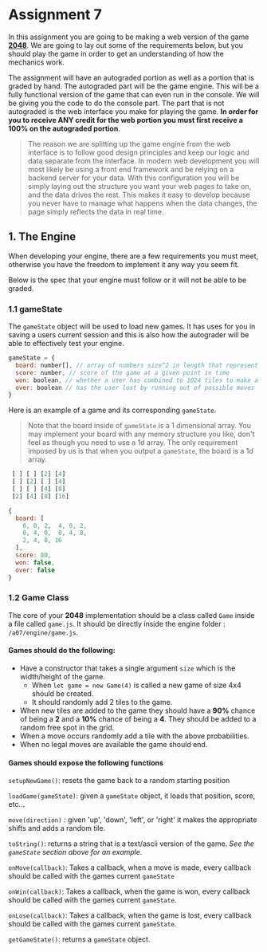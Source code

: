 

# Assignment 7

In this assignment you are going to be making a web version of the game **[2048](https://play2048.co/)**. We are going to lay out some of the requirements below, but you should play the game in order to get an understanding of how the mechanics work.

 The assignment will have an autograded portion as well as a portion that is graded by hand. The autograded part will be the game engine. This will be a fully functional version of the game that can even run in the console. We will be giving you the code to do the console part. The part that is not autograded is the web interface you make for playing the game. **In order for you to receive ANY credit for the web portion you must first receive a 100% on the autograded portion**.

> The reason we are splitting up the game engine from the web interface is to follow good design principles and keep our logic and data separate from the interface. In modern web development you will most likely be using a front end framework and be relying on a backend server for your data. With this configuration you will be simply laying out the structure you want your web pages to take on, and the data drives the rest. This makes it easy to develop because you never have to manage what happens when the data changes, the page simply reflects the data in real time. 

## 1. The Engine

When developing your engine, there are a few requirements you must meet, otherwise you have the freedom to implement it any way you seem fit. 

Below is the spec that your engine must follow or it will not be able to be graded.

### 1.1 gameState

The `gameState` object will be used to load new games. It has uses for you in saving a users current session and this is also how the autograder will be able to effectively test your engine. 
```javascript
gameState = {
  board: number[], // array of numbers size^2 in length that represent the value of the tiles
  score: number, // score of the game at a given point in time
  won: boolean, // whether a user has combined to 1024 tiles to make a 2048
  over: boolean // has the user lost by running out of possible moves
}
```
Here is an example of a game and its corresponding `gameState`.
>Note that the board inside of `gameState` is a 1 dimensional array. You may implement your board with any memory structure you like, don't feel as though you need to use a 1d array. The only requirement imposed by us is that when you output a `gameState`, the board is a 1d array.
```javascript
 [ ] [ ] [2] [4]
 [ ] [2] [ ] [4]
 [ ] [ ] [4] [8]
 [2] [4] [8] [16]

{
  board: [
    0, 0, 2,  4, 0, 2,
    0, 4, 0,  0, 4, 8,
    2, 4, 8, 16
  ],
  score: 80,
  won: false,
  over: false
}
```



### 1.2 Game Class

The core of your **2048** implementation should be a class called `Game` inside a file called `game.js`. It should be directly inside the engine folder : `/a07/engine/game.js`.

#### Games should do the following:

- Have a constructor that takes a single argument `size` which is the width/height of the game.
	- When `let game = new Game(4)` is called a new game of size 4x4 should be created.
	- It should randomly add 2 tiles to the game.
- When new tiles are added to the game they should have a **90%** chance of being a **2** and a **10%** chance of being a **4**. They should be added to a random free spot in the grid. 
- When a move occurs randomly add a tile with the above probabilities.
- When no legal moves are available the game should end. 

#### Games should expose the following functions
`setupNewGame()`: resets the game back to a random starting position

`loadGame(gameState)`: given a `gameState` object, it loads that position, score, etc...

`move(direction)` : given 'up', 'down', 'left', or 'right' it makes the appropriate shifts and adds a random tile.

`toString()`: returns a string that is a text/ascii version of the game. *See the `gameState` section above for an example*.

`onMove(callback)`: Takes a callback, when a move is made, every callback should be called with the games current `gameState`

`onWin(callback)`: Takes a callback, when the game is won, every callback should be called with the games current `gameState`.

`onLose(callback)`: Takes a callback, when the game is lost, every callback should be called with the games current `gameState`.

`getGameState()`: returns a `gameState` object.

